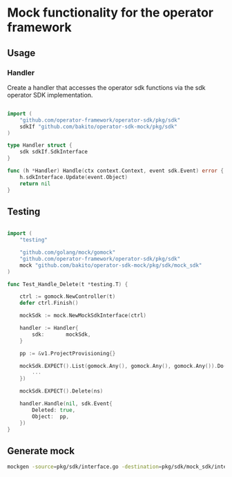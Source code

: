 # Mock functionality for the operator framework

## Usage

### Handler

Create a handler that accesses the operator sdk functions via the sdk operator SDK implementation.

```go

import (
    "github.com/operator-framework/operator-sdk/pkg/sdk"
    sdkIf "github.com/bakito/operator-sdk-mock/pkg/sdk"
)

type Handler struct {
    sdk sdkIf.SdkInterface
}

func (h *Handler) Handle(ctx context.Context, event sdk.Event) error {
    h.sdkInterface.Update(event.Object)
    return nil
}

```

## Testing

```go

import (
    "testing"

    "github.com/golang/mock/gomock"
    "github.com/operator-framework/operator-sdk/pkg/sdk"
    mock "github.com/bakito/operator-sdk-mock/pkg/sdk/mock_sdk"
)

func Test_Handle_Delete(t *testing.T) {

    ctrl := gomock.NewController(t)
    defer ctrl.Finish()

    mockSdk := mock.NewMockSdkInterface(ctrl)

    handler := Handler{
        sdk:       mockSdk,
    }

    pp := &v1.ProjectProvisioning{}

    mockSdk.EXPECT().List(gomock.Any(), gomock.Any(), gomock.Any()).Do(func(namespace string, into sdk.Object, opts sdk.ListOption) {
        ...
    })

    mockSdk.EXPECT().Delete(ns)

    handler.Handle(nil, sdk.Event{
        Deleted: true,
        Object:  pp,
    })
}

```


## Generate mock
```bash
mockgen -source=pkg/sdk/interface.go -destination=pkg/sdk/mock_sdk/interface_mock.go 
```
